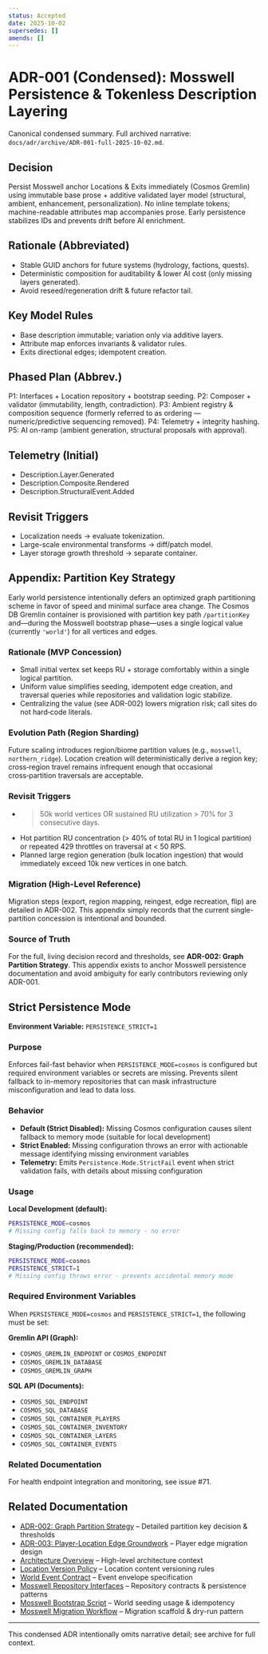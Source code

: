 ```yaml
---
status: Accepted
date: 2025-10-02
supersedes: []
amends: []
---
```


# ADR-001 (Condensed): Mosswell Persistence & Tokenless Description Layering

Canonical condensed summary. Full archived narrative: `docs/adr/archive/ADR-001-full-2025-10-02.md`.

## Decision

Persist Mosswell anchor Locations & Exits immediately (Cosmos Gremlin) using immutable base prose + additive validated layer model (structural, ambient, enhancement, personalization). No inline template tokens; machine-readable attributes map accompanies prose. Early persistence stabilizes IDs and prevents drift before AI enrichment.

## Rationale (Abbreviated)

- Stable GUID anchors for future systems (hydrology, factions, quests).
- Deterministic composition for auditability & lower AI cost (only missing layers generated).
- Avoid reseed/regeneration drift & future refactor tail.

## Key Model Rules

- Base description immutable; variation only via additive layers.
- Attribute map enforces invariants & validator rules.
- Exits directional edges; idempotent creation.

## Phased Plan (Abbrev.)

P1: Interfaces + Location repository + bootstrap seeding.
P2: Composer + validator (immutability, length, contradiction).
P3: Ambient registry & composition sequence (formerly referred to as ordering — numeric/predictive sequencing removed).
P4: Telemetry + integrity hashing.
P5: AI on-ramp (ambient generation, structural proposals with approval).

## Telemetry (Initial)

- Description.Layer.Generated
- Description.Composite.Rendered
- Description.StructuralEvent.Added

## Revisit Triggers

- Localization needs → evaluate tokenization.
- Large-scale environmental transforms → diff/patch model.
- Layer storage growth threshold → separate container.

## Appendix: Partition Key Strategy

Early world persistence intentionally defers an optimized graph partitioning scheme in favor of speed and minimal surface area change. The Cosmos DB Gremlin container is provisioned with partition key path `/partitionKey` and—during the Mosswell bootstrap phase—uses a single logical value (currently `'world'`) for all vertices and edges.

### Rationale (MVP Concession)

- Small initial vertex set keeps RU + storage comfortably within a single logical partition.
- Uniform value simplifies seeding, idempotent edge creation, and traversal queries while repositories and validation logic stabilize.
- Centralizing the value (see ADR-002) lowers migration risk; call sites do not hard‑code literals.

### Evolution Path (Region Sharding)

Future scaling introduces region/biome partition values (e.g., `mosswell`, `northern_ridge`). Location creation will deterministically derive a region key; cross‑region travel remains infrequent enough that occasional cross‑partition traversals are acceptable.

### Revisit Triggers

- > 50k world vertices OR sustained RU utilization > 70% for 3 consecutive days.
- Hot partition RU concentration (> 40% of total RU in 1 logical partition) or repeated 429 throttles on traversal at < 50 RPS.
- Planned large region generation (bulk location ingestion) that would immediately exceed 10k new vertices in one batch.

### Migration (High-Level Reference)

Migration steps (export, region mapping, reingest, edge recreation, flip) are detailed in ADR-002. This appendix simply records that the current single-partition concession is intentional and bounded.

### Source of Truth

For the full, living decision record and thresholds, see **ADR-002: Graph Partition Strategy**. This appendix exists to anchor Mosswell persistence documentation and avoid ambiguity for early contributors reviewing only ADR-001.

## Strict Persistence Mode

**Environment Variable:** `PERSISTENCE_STRICT=1`

### Purpose

Enforces fail-fast behavior when `PERSISTENCE_MODE=cosmos` is configured but required environment variables or secrets are missing. Prevents silent fallback to in-memory repositories that can mask infrastructure misconfiguration and lead to data loss.

### Behavior

- **Default (Strict Disabled):** Missing Cosmos configuration causes silent fallback to memory mode (suitable for local development)
- **Strict Enabled:** Missing configuration throws an error with actionable message identifying missing environment variables
- **Telemetry:** Emits `Persistence.Mode.StrictFail` event when strict validation fails, with details about missing configuration

### Usage

**Local Development (default):**
```bash
PERSISTENCE_MODE=cosmos
# Missing config falls back to memory - no error
```

**Staging/Production (recommended):**
```bash
PERSISTENCE_MODE=cosmos
PERSISTENCE_STRICT=1
# Missing config throws error - prevents accidental memory mode
```

### Required Environment Variables

When `PERSISTENCE_MODE=cosmos` and `PERSISTENCE_STRICT=1`, the following must be set:

**Gremlin API (Graph):**
- `COSMOS_GREMLIN_ENDPOINT` or `COSMOS_ENDPOINT`
- `COSMOS_GREMLIN_DATABASE`
- `COSMOS_GREMLIN_GRAPH`

**SQL API (Documents):**
- `COSMOS_SQL_ENDPOINT`
- `COSMOS_SQL_DATABASE`
- `COSMOS_SQL_CONTAINER_PLAYERS`
- `COSMOS_SQL_CONTAINER_INVENTORY`
- `COSMOS_SQL_CONTAINER_LAYERS`
- `COSMOS_SQL_CONTAINER_EVENTS`

### Related Documentation

For health endpoint integration and monitoring, see issue #71.

## Related Documentation

-   [ADR-002: Graph Partition Strategy](./ADR-002-graph-partition-strategy.md) – Detailed partition key decision & thresholds
-   [ADR-003: Player-Location Edge Groundwork](./ADR-003-player-location-edge-groundwork.md) – Player edge migration design
-   [Architecture Overview](../architecture/overview.md) – High-level architecture context
-   [Location Version Policy](../architecture/location-version-policy.md) – Location content versioning rules
-   [World Event Contract](../architecture/world-event-contract.md) – Event envelope specification
-   [Mosswell Repository Interfaces](../developer-workflow/mosswell-repository-interfaces.md) – Repository contracts & persistence patterns
-   [Mosswell Bootstrap Script](../developer-workflow/mosswell-bootstrap-script.md) – World seeding usage & idempotency
-   [Mosswell Migration Workflow](../developer-workflow/mosswell-migration-workflow.md) – Migration scaffold & dry-run pattern

---

This condensed ADR intentionally omits narrative detail; see archive for full context.
